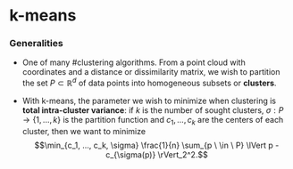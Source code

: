 # k-means
### Generalities
- One of many #clustering algorithms. From a point cloud with coordinates and a distance or dissimilarity matrix, we wish to partition the set $\newcommand{\reals}{\mathbb{R}} P \subset \mathbb{R}^d$ of data points into homogeneous subsets or **clusters**.

- With k-means, the parameter we wish to minimize when clustering is **total intra-cluster variance**: if $k$ is the number of sought clusters, $\sigma : P \rightarrow \{1, ..., k\}$ is the partition function and $c_1, ..., c_k$ are the centers of each cluster, then we want to minimize
$$\min_{c_1, ..., c_k, \sigma} \frac{1}{n} \sum_{p \ \in \ P} \lVert p - c_{\sigma(p)} \rVert_2^2.$$

